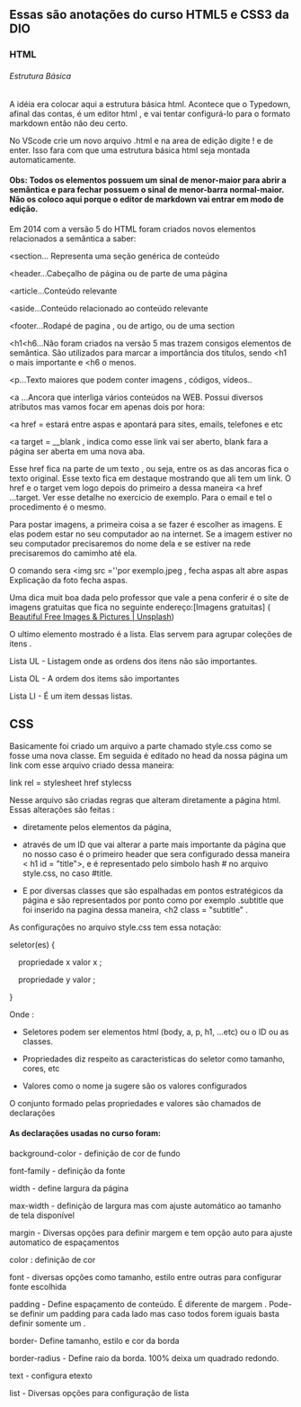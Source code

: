 ## Essas são anotações do curso HTML5 e CSS3 da DIO

### HTML

###### Estrutura Básica

</head>

<body>

</body>

</html>

A idéia era colocar aqui a estrutura básica html. Acontece que o Typedown, afinal das contas, é um editor html , e vai tentar configurá-lo para o formato markdown então não deu certo.

No VScode crie um novo arquivo .html e na area de edição digite ! e de enter. Isso fara com que uma estrutura básica html seja montada automaticamente.

#### Obs: Todos os elementos possuem um sinal de menor-maior para abrir a semântica e para fechar possuem o sinal de menor-barra normal-maior. Não os coloco aqui porque o editor de markdown vai entrar em modo de edição.

Em 2014 com a versão 5 do HTML foram criados novos elementos relacionados a semântica a saber:

<section... Representa uma seção genérica de conteúdo

<header...Cabeçalho de página ou de parte de uma página

<article...Conteúdo relevante

<aside...Conteúdo relacionado ao conteúdo relevante

<footer...Rodapé de pagina , ou de artigo, ou de uma section

<h1<h6...Não foram criados na versão 5 mas trazem consigos elementos de semântica. São utilizados para marcar a importância dos títulos, sendo <h1 o mais importante e <h6 o menos.

<section - Representa uma seção genérica de conteúdo

<header - Cabeçalho de página ou de parte da página

<article - Conteúdo relevante

<aside - Conteúdo relacionado ao conteúdo principal da página

<footer - Rodapé de página, ou de um article, ou de uma section

<h1 até h6 - Não foram criados na versão 5 mas trazem semântica a pagina

<p...Texto maiores que podem conter imagens , códigos, vídeos..

<a ...Ancora que interliga vários conteúdos na WEB. Possui diversos atributos mas vamos focar em apenas dois por hora:

<a href = estará entre aspas e apontará para sites, emails, telefones e etc

<a target = __blank , indica como esse link vai ser aberto, blank fara a página ser aberta em uma nova aba.

Esse href fica na parte de um texto , ou seja, entre os as das ancoras fica o texto original. Esse texto fica em destaque mostrando que ali tem um link. O href e o target vem logo depois do primeiro a dessa maneira <a href ...target. Ver esse detalhe no exercicio de exemplo. Para o email e tel o procedimento é o mesmo.

Para postar imagens, a primeira coisa a se fazer é escolher as imagens. E elas podem estar no seu computador ao na internet. Se a imagem estiver no seu computador precisaremos do nome dela e se estiver na rede precisaremos do camimho até ela. 

O comando sera <img src =''por exemplo.jpeg , fecha aspas alt abre aspas Explicação da foto fecha aspas.

Uma dica muit boa dada pelo professor que vale a pena conferir é o site de imagens gratuitas que fica no seguinte endereço:[Imagens gratuitas] ( [Beautiful Free Images & Pictures | Unsplash](https://unsplash.com/))

O ultimo elemento mostrado é a lista. Elas servem para agrupar coleções de itens .

Lista UL - Listagem onde as ordens dos itens não são importantes.

Lista OL - A ordem dos items são importantes

Lista LI - É um item dessas  listas.

## CSS

Basicamente foi criado um arquivo a parte chamado style.css como se fosse uma nova classe. Em seguida é editado no head da nossa página um link com esse arquivo criado dessa maneira:

link rel = stylesheet href stylecss

<link rel = "stylesheet" href = "style.css">

Nesse arquivo são criadas regras que alteram diretamente a página html. Essas alterações são feitas :

- diretamente pelos elementos da página, 

- através de um ID que vai alterar a parte mais importante da página que no nosso caso é o primeiro header que sera configurado dessa maneira < h1 id = "title">, e é representado pelo simbolo hash # no arquivo style.css, no caso #title. 

- E por diversas classes que são espalhadas em pontos estratégicos da página e são representados  por ponto como por exemplo .subtitle que foi inserido na pagina dessa maneira, <h2  class = "subtitle" . 

As configurações no arquivo style.css tem essa notação:

seletor(es) {

    propriedade x valor x ;

    propriedade y valor ;

}

Onde :

- Seletores podem ser elementos html (body, a, p, h1, ...etc) ou o ID ou as classes.

- Propriedades diz respeito as caracteristicas do seletor como tamanho, cores, etc

- Valores como o nome ja sugere são os valores configurados 

O conjunto formado pelas propriedades e valores são chamados de declarações

#### As declarações usadas no curso foram:

background-color - definição de cor de fundo

font-family - definição da fonte

width - define largura da página

max-width - definição de largura mas com ajuste automático ao tamanho de tela disponível

margin - Diversas opções para definir margem e tem opção auto para ajuste automatico de espaçamentos

color : definição de cor

font - diversas opções como tamanho, estilo entre outras para configurar fonte escolhida

padding - Define espaçamento de conteúdo. É diferente de margem .  Pode-se definir um padding para cada lado mas caso todos forem iguais basta definir somente um .

border- Define tamanho, estilo e cor da borda

border-radius - Define raio da borda. 100% deixa um quadrado redondo.

text - configura etexto

list - Diversas opções para configuração de lista 

